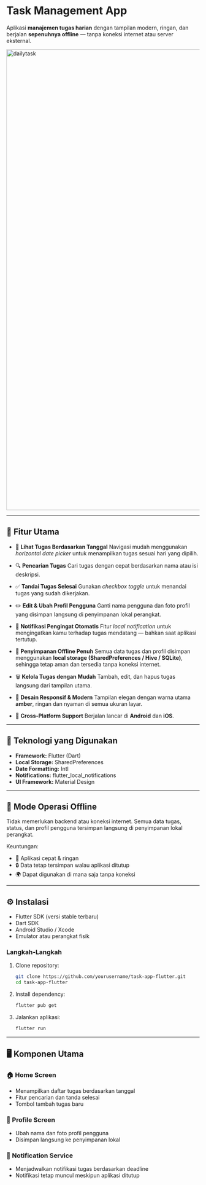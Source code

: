 # Task Management App 

Aplikasi **manajemen tugas harian** dengan tampilan modern, ringan, dan berjalan **sepenuhnya offline** — tanpa koneksi internet atau server eksternal.

<img width="1600" height="1200" alt="dailytask" src="https://github.com/user-attachments/assets/ac7b1c27-a112-4599-a1a3-2c9213200cf4" />


---

## 🚀 Fitur Utama

* 📅 **Lihat Tugas Berdasarkan Tanggal**
  Navigasi mudah menggunakan *horizontal date picker* untuk menampilkan tugas sesuai hari yang dipilih.

* 🔍 **Pencarian Tugas**
  Cari tugas dengan cepat berdasarkan nama atau isi deskripsi.

* ✅ **Tandai Tugas Selesai**
  Gunakan *checkbox toggle* untuk menandai tugas yang sudah dikerjakan.

* ✏️ **Edit & Ubah Profil Pengguna**
  Ganti nama pengguna dan foto profil yang disimpan langsung di penyimpanan lokal perangkat.

* 🔔 **Notifikasi Pengingat Otomatis**
  Fitur *local notification* untuk mengingatkan kamu terhadap tugas mendatang — bahkan saat aplikasi tertutup.

* 💾 **Penyimpanan Offline Penuh**
  Semua data tugas dan profil disimpan menggunakan **local storage (SharedPreferences / Hive / SQLite)**, sehingga tetap aman dan tersedia tanpa koneksi internet.

* 🗑️ **Kelola Tugas dengan Mudah**
  Tambah, edit, dan hapus tugas langsung dari tampilan utama.

* 🎨 **Desain Responsif & Modern**
  Tampilan elegan dengan warna utama **amber**, ringan dan nyaman di semua ukuran layar.

* 📱 **Cross-Platform Support**
  Berjalan lancar di **Android** dan **iOS**.

---

## 🧩 Teknologi yang Digunakan

* **Framework:** Flutter (Dart)
* **Local Storage:** SharedPreferences
* **Date Formatting:** Intl
* **Notifications:** flutter_local_notifications
* **UI Framework:** Material Design

---

## 💾 Mode Operasi Offline

Tidak memerlukan backend atau koneksi internet.
Semua data tugas, status, dan profil pengguna tersimpan langsung di penyimpanan lokal perangkat.

Keuntungan:

* 🚀 Aplikasi cepat & ringan
* 🔒 Data tetap tersimpan walau aplikasi ditutup
* 🌍 Dapat digunakan di mana saja tanpa koneksi

---

## ⚙️ Instalasi

* Flutter SDK (versi stable terbaru)
* Dart SDK
* Android Studio / Xcode
* Emulator atau perangkat fisik

### Langkah-Langkah

1. Clone repository:

   ```bash
   git clone https://github.com/yourusername/task-app-flutter.git
   cd task-app-flutter
   ```

2. Install dependency:

   ```bash
   flutter pub get
   ```

3. Jalankan aplikasi:

   ```bash
   flutter run
   ```

---

## 🖥️ Komponen Utama

### 🏠 Home Screen

* Menampilkan daftar tugas berdasarkan tanggal
* Fitur pencarian dan tanda selesai
* Tombol tambah tugas baru

### 👤 Profile Screen 

* Ubah nama dan foto profil pengguna
* Disimpan langsung ke penyimpanan lokal

### 🔔 Notification Service 

* Menjadwalkan notifikasi tugas berdasarkan deadline
* Notifikasi tetap muncul meskipun aplikasi ditutup
